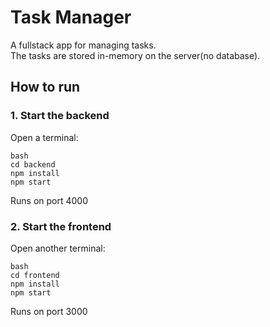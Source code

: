 # Task Manager

A fullstack app for managing tasks.  
The tasks are stored in-memory on the server(no database).

## How to run

### 1. Start the backend
Open a terminal:
```
bash
cd backend
npm install
npm start
```
Runs on port 4000

### 2. Start the frontend
Open another terminal:

```
bash
cd frontend
npm install
npm start
```
Runs on port 3000
